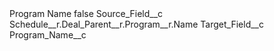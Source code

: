 <?xml version="1.0" encoding="UTF-8"?>
<CustomMetadata xmlns="http://soap.sforce.com/2006/04/metadata" xmlns:xsi="http://www.w3.org/2001/XMLSchema-instance" xmlns:xsd="http://www.w3.org/2001/XMLSchema">
    <label>Program Name</label>
    <protected>false</protected>
    <values>
        <field>Source_Field__c</field>
        <value xsi:type="xsd:string">Schedule__r.Deal_Parent__r.Program__r.Name</value>
    </values>
    <values>
        <field>Target_Field__c</field>
        <value xsi:type="xsd:string">Program_Name__c</value>
    </values>
</CustomMetadata>
